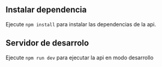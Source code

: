 ## Instalar dependencia

Ejecute `npm install` para instalar las dependencias de la api.

## Servidor de desarrolo

Ejecute `npm run dev` para ejecutar la api en modo desarrollo
